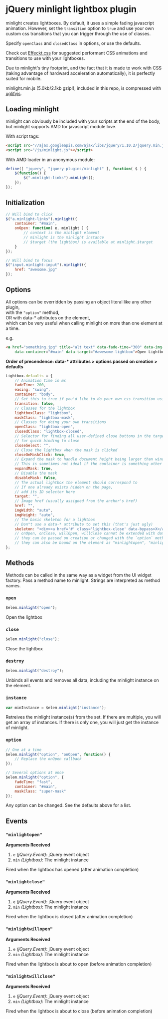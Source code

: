 # jQuery minlight lightbox plugin

minlight creates lightboxes. By default, it uses a simple fading javascript animation. However, set the `transition` option to `true` and use your own custom css transitions that you can trigger through the use of classes.

Specify `openClass` and `closedClass` in options, or use the defaults.

Check out [Effeckt.css](http://h5bp.github.io/Effeckt.css/dist/) for suggested performant CSS animations and transitions to use with your lightboxes.

Due to minlight's tiny footprint, and the fact that it is made to work with CSS (taking advantage of hardward acceleration automatically), it is perfectly suited for mobile.

minlight.min.js (5.0kb/2.1kb gzip!), included in this repo, is compressed with [uglifyjs](https://github.com/mishoo/UglifyJS).


## Loading minlight
minlight can obviously be included with your scripts at the end of the body, but minlight supports AMD for javascript module love.

With script tags:

```html
<script src="//ajax.googleapis.com/ajax/libs/jquery/1.10.2/jquery.min.js"></script>
<script src="/js/minlight.js"></script>
```

With AMD loader in an anonymous module:

```js
define([ "jquery", "jquery-plugins/minlight" ], function( $ ) {
	$(function() {
		$(".minlight-links").minLight();
	});
});
```

## Initialization

```js
// Will bind to click
$("a.minlight-links").minlight({
	container: "#main",
	onOpen: function( e, minlight ) {
		// context is the minlight element
		// minlight is the minlight instance
		// $target (the lightbox) is available at minlight.$target
	}
});

// Will bind to focus
$("input.minlight-input").minlight({
	href: "awesome.jpg"
});
```

## Options

All options can be overridden by passing an object literal like any other plugin,<br>
with the `"option"` method,<br>
OR with data-* attributes on the element,<br>
which can be very useful when calling minlight on more than one element at a time.

e.g.

```html
<a href="something.jpg" title="alt text" data-fade-time="300" data-img-width="750"
	data-container="#main" data-target="#awesome-lightbox">Open Lightbox</a>
```

__Order of precendence: data-* attributes > options passed on creation > defaults__

```js
Lightbox.defaults = {
	// Animation time in ms
	fadeTime: 200,
	easing: "swing",
	container: "body",
	// Set this to true if you'd like to do your own css transition using your own styles
	transition: false,
	// Classes for the lightbox
	lightboxClass: "lightbox",
	maskClass: "lightbox-mask",
	// Classes for doing your own transitions
	openClass: "lightbox-open",
	closedClass: "lightbox-closed",
	// Selector for finding all user-defined close buttons in the target
	// for quick binding to close
	closeSelect: "",
	// Close the lightbox when the mask is clicked
	closeOnMaskClick: true,
	// Expand the mask to handle document height being larger than window height
	// This is sometimes not ideal if the container is something other than the body
	expandMask: true,
	// Disable the mask
	disableMask: false,
	// The actual lightbox the element should correspond to
	// If one already exists hidden on the page,
	// add its ID selector here
	target: "",
	// Image href (usually assigned from the anchor's href)
	href: "",
	imgWidth: "auto",
	imgHeight: "auto",
	// The basic skeleton for a lightbox
	// Don"t use a data-* attribute to set this (that's just ugly)
	skeleton: "<div><a href='#' class='lightbox-close' data-bypass>X</a></div>"
	// onOpen, onClose, willOpen, willClose cannot be extended with data-*, so they are included in defaults
	// they can be passed on creation or changed with the `option` method
	// they can also be bound on the element as "minlightopen", "minlightclose", "minlightwillopen", "minlightwillclose"
};
```

## Methods

Methods can be called in the same way as a widget from the UI widget factory. Pass a method name to minlight. Strings are interpreted as method names.

### `open`

```js
$elem.minlight("open");
```

Open the lightbox

### `close`

```js
$elem.minlight("close");
```

Close the lightbox

### `destroy`

```js
$elem.minlight("destroy");
```

Unbinds all events and removes all data, including the minlight instance on the element.

### `instance`

```js
var minInstance = $elem.minlight("instance");
```

Retreives the minlight instance(s) from the set. If there are multiple, you will get an array of instances. If there is only one, you will just get the instance of minlight.

### `option`

```js
// One at a time
$elem.minlight("option", "onOpen", function() {
	// Replace the onOpen callback
});

// Several options at once
$elem.minlight("option", {
	fadeTime: "fast",
	container: "#main",
	maskClass: "super-mask"
});
```

Any option can be changed. See the defaults above for a list.

## Events

### `"minlightopen"`

__Arguments Received__

  1. `e` _(jQuery.Event)_: jQuery event object
  2. `min` _(Lightbox)_: The minlight instance

Fired when the lightbox has opened (after animation completion)

### `"minlightclose"`

__Arguments Received__

  1. `e` _(jQuery.Event)_: jQuery event object
  2. `min` _(Lightbox)_: The minlight instance

Fired when the lightbox is closed (after animation completion)

### `"minlightwillopen"`

__Arguments Received__

  1. `e` _(jQuery.Event)_: jQuery event object
  2. `min` _(Lightbox)_: The minlight instance

Fired when the lightbox is about to open (before animation completion)

### `"minlightwillclose"`

__Arguments Received__

  1. `e` _(jQuery.Event)_: jQuery event object
  2. `min` _(Lightbox)_: The minlight instance

Fired when the lightbox is about to close (before animation completion)

